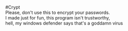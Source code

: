 #Crypt
<br>Please, don't use this to encrypt your passwords.<br>
I made just for fun, this program isn't trustworthy,<br> hell, my windows defender says that's a goddamn virus
